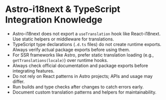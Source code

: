 # Astro-i18next & TypeScript Integration Knowledge

- Astro-i18next does not export a `useTranslation` hook like React-i18next. Use static helpers or middleware for translations.
- TypeScript type declarations (`.d.ts` files) do not create runtime exports. Always verify actual package exports before using them.
- For SSR frameworks like Astro, prefer static translation loading (e.g., `getTranslations(locale)`) over runtime hooks.
- Always check official documentation and package exports before integrating features.
- Do not rely on React patterns in Astro projects; APIs and usage may differ.
- Run builds and type checks after changes to catch errors early.
- Document custom translation patterns and helpers for maintainability.